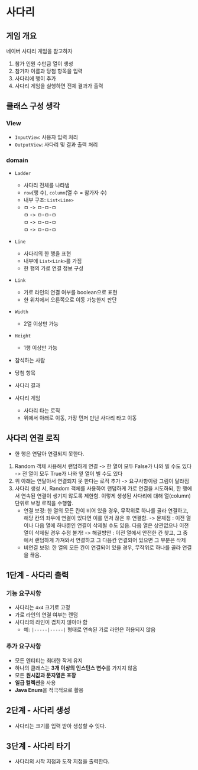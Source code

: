 # 사다리

## 게임 개요
네이버 사다리 게임을 참고하자
1. 참가 인원 수만큼 열이 생성
2. 참가자 이름과 당첨 항목을 입력
3. 사다리에 행이 추가
4. 사다리 게임을 실행하면 전체 결과가 출력

## 클래스 구성 생각
### View
- `InputView`: 사용자 입력 처리
- `OutputView`: 사다리 및 결과 출력 처리
### domain
- `Ladder`
  - 사다리 전체를 나타냄
  - `row`(행 수), `column`(열 수 = 참가자 수)
  - 내부 구조: `List<Line>`
  - ㅁ -> ㅁ-ㅁ-ㅁ   
    ㅁ -> ㅁ-ㅁ-ㅁ   
    ㅁ -> ㅁ-ㅁ-ㅁ   
    ㅁ -> ㅁ-ㅁ-ㅁ   

- `Line`
  - 사다리의 한 행을 표현
  - 내부에 `List<Link>`를 가짐
  - 한 행의 가로 연결 정보 구성

- `Link`
  - 가로 라인의 연결 여부를 boolean으로 표현
  - 한 위치에서 오른쪽으로 이동 가능한지 판단

- `Width`
  - 2열 이상만 가능
- `Height`
  - 1행 이상만 가능

- 참석하는 사람
- 당첨 항목
- 사다리 결과
- 사다리 게임
    - 사다리 타는 로직 
    - 위에서 아래로 이동, 가장 먼저 만난 사다리 타고 이동

## 사다리 연결 로직
- 한 행은 연달아 연결되지 못한다. 

1. Random 객체 사용해서 랜덤하게 연결
   -> 한 열이 모두 False가 나와 빌 수도 있다
   -> 전 열이  모두 True가 나와 옆 열이 빌 수도 있다
2. 위 아래는 연달아서 연결되지 못 한다는 로직 추가
   -> 요구사항이랑 그림이 달라짐
3. 사다리 생성 시, Random 객체를 사용하여 랜덤하게 가로 연결을 시도하되, 한 행에서 연속된 연결이 생기지 않도록 제한함.
   이렇게 생성된 사다리에 대해 열(column) 단위로 보정 로직을 수행함.
    - 연결 보정: 한 열의 모든 칸이 비어 있을 경우,
      무작위로 하나를 골라 연결하고, 해당 칸의 좌우에 연결이 있다면 이를 먼저 끊은 후 연결함.
        -> 문제점 : 이전 열이나 다음 열에 하나뿐인 연결이 삭제될 수도 있음. 다음 열은 상관없으나 이전 열이 삭제될 경우 수정 불가! 
        -> 해결방안 : 이전 열에서 안전한 칸 찾고, 그 중에서 랜덤하게 가져와서 연결하고 그 다음칸 연결되어 있으면 그 부분은 삭제 
   - 비연결 보정: 한 열의 모든 칸이 연결되어 있을 경우,
     무작위로 하나를 골라 연결을 끊음.

## 1단계 - 사다리 출력
### 기능 요구사항
- 사다리는 `4x4` 크기로 고정
- 가로 라인의 연결 여부는 랜덤
- 사다리의 라인이 겹치지 않아야 함
  - 예: `|-----|-----|` 형태로 연속된 가로 라인은 허용되지 않음

### 추가 요구사항
- 모든 엔티티는 최대한 작게 유지
- 하나의 클래스는 **3개 이상의 인스턴스 변수**를 가지지 않음
- 모든 **원시값과 문자열은 포장**
- **일급 컬렉션**을 사용
- **Java Enum**을 적극적으로 활용

## 2단계 - 사다리 생성
- 사다리는 크기를 입력 받아 생성할 수 잇다.

## 3단계 - 사다리 타기
- 사다리의 시작 지점과 도착 지점을 출력한다.